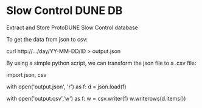 # Slow Control DUNE DB
Extract and Store ProtoDUNE Slow Control database

To get the data from json to csv:

curl http://.../day/YY-MM-DD/ID > output.json

By using a simple python script, we can transform the json file to a .csv file:

import json, csv

with open('output.json', 'r') as f:
    d = json.load(f)
    
with open('output.csv','w') as f:
    w = csv.writer(f)
    w.writerows(d.items())

